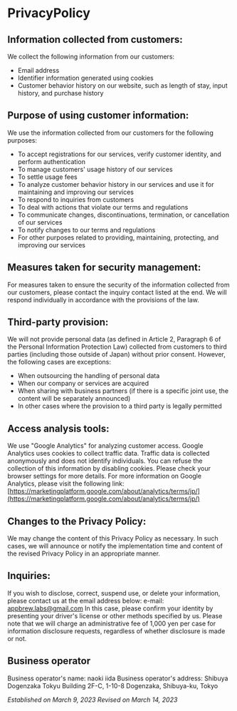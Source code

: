 # PrivacyPolicy

## Information collected from customers:
We collect the following information from our customers:
- Email address
- Identifier information generated using cookies
- Customer behavior history on our website, such as length of stay, input history, and purchase history

## Purpose of using customer information:
We use the information collected from our customers for the following purposes:
- To accept registrations for our services, verify customer identity, and perform authentication
- To manage customers' usage history of our services
- To settle usage fees
- To analyze customer behavior history in our services and use it for maintaining and improving our services
- To respond to inquiries from customers
- To deal with actions that violate our terms and regulations
- To communicate changes, discontinuations, termination, or cancellation of our services
- To notify changes to our terms and regulations
- For other purposes related to providing, maintaining, protecting, and improving our services

## Measures taken for security management:
For measures taken to ensure the security of the information collected from our customers, please contact the inquiry contact listed at the end. We will respond individually in accordance with the provisions of the law.

## Third-party provision:
We will not provide personal data (as defined in Article 2, Paragraph 6 of the Personal Information Protection Law) collected from customers to third parties (including those outside of Japan) without prior consent. However, the following cases are exceptions:
- When outsourcing the handling of personal data
- When our company or services are acquired
- When sharing with business partners (if there is a specific joint use, the content will be separately announced)
- In other cases where the provision to a third party is legally permitted

## Access analysis tools:
We use "Google Analytics" for analyzing customer access. Google Analytics uses cookies to collect traffic data. Traffic data is collected anonymously and does not identify individuals. You can refuse the collection of this information by disabling cookies. Please check your browser settings for more details. For more information on Google Analytics, please visit the following link:
[https://marketingplatform.google.com/about/analytics/terms/jp/](https://marketingplatform.google.com/about/analytics/terms/jp/)

## Changes to the Privacy Policy:
We may change the content of this Privacy Policy as necessary. In such cases, we will announce or notify the implementation time and content of the revised Privacy Policy in an appropriate manner.

## Inquiries:
If you wish to disclose, correct, suspend use, or delete your information, please contact us at the email address below:
e-mail: [appbrew.labs@gmail.com](mailto:appbrew.labs@gmail.com)
In this case, please confirm your identity by presenting your driver's license or other methods specified by us. Please note that we will charge an administrative fee of 1,000 yen per case for information disclosure requests, regardless of whether disclosure is made or not.

## Business operator
Business operator's name: naoki iida
Business operator's address: Shibuya Dogenzaka Tokyu Building 2F-C, 1-10-8 Dogenzaka, Shibuya-ku, Tokyo

*Established on March 9, 2023*
*Revised on March 14, 2023*
